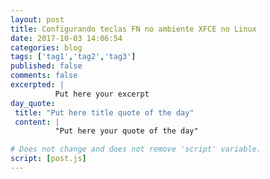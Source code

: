 ```yaml
---
layout: post
title: Configurando teclas FN no ambiente XFCE no Linux
date: 2017-10-03 14:06:54
categories: blog
tags: ['tag1','tag2','tag3']
published: false
comments: false
excerpted: |
          Put here your excerpt
day_quote:
 title: "Put here title quote of the day"
 content: |
          "Put here your quote of the day"

# Does not change and does not remove 'script' variable.
script: [post.js]
---
```

